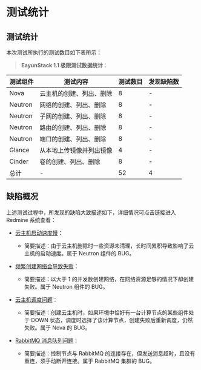 # 测试统计

## 测试统计

本次测试所执行的测试数目如下表所示：

> **EayunStack 1.1 极限测试数据统计**：

|测试组件|测试内容|测试数目|发现缺陷数|
|--------|--------|--------|----------|
|Nova|云主机的创建、列出、删除|8|-|
|Neutron|网络的创建、列出、删除|8|-|
|Neutron|子网的创建、列出、删除|8|-|
|Neutron|路由的创建、列出、删除|8|-|
|Neutron|端口的创建、列出、删除|8|-|
|Glance|从本地上传镜像并列出镜像|4|-|
|Cinder|卷的创建、列出、删除|8|-|
|总计|-|52|4|

## 缺陷概况

上述测试过程中，所发现的缺陷大致描述如下，详细情况可点击链接进入 Redmine 系统查看：

* [云主机启动速度慢](http://192.168.15.2/issues/5500)：

  * 简要描述：由于云主机删除时一些资源未清理，长时间累积导致影响了云主机的启动速度。属于 Neutron 组件的 BUG。

* [频繁创建网络会导致失败](http://192.168.15.2/issues/5504)：

  * 简要描述：以大于 1 的并发数创建网络，在网络资源足够的情况下却创建失败。属于 Neutron 组件的 BUG。

* [云主机调度问题](http://192.168.15.2/issues/5510)：

  * 简要描述：创建云主机时，如果环境中恰好有一台计算节点的某些组件处于 DOWN 状态，调度时选择了该计算节点，创建失败后重新调度，仍然失败。属于 Nova 的 BUG。

* [RabbitMQ 消息队列问题](http://192.168.15.2/issues/5520)：

  * 简要描述：控制节点与 RabbitMQ 的连接存在，但发送消息超时，且没有重连，须手动断开连接。属于 RabbitMQ 集群的 BUG。
